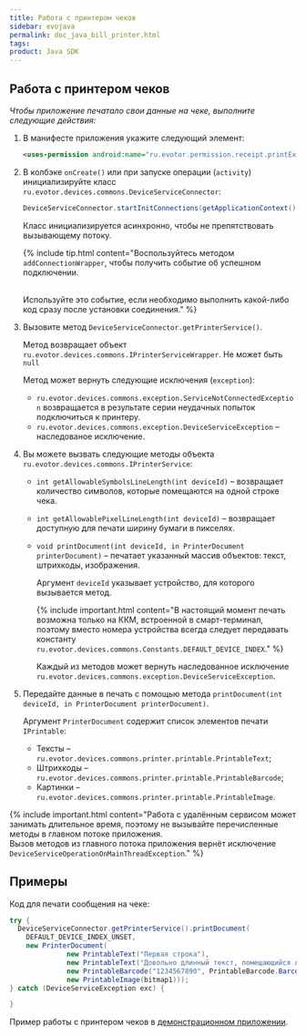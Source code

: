 ```yaml
---
title: Работа с принтером чеков
sidebar: evojava
permalink: doc_java_bill_printer.html
tags:
product: Java SDK
---
```


## Работа с принтером чеков

*Чтобы приложение печатало свои данные на чеке, выполните следующие действия:*

1. В манифесте приложения укажите следующий элемент:

   ```xml
   <uses-permission android:name="ru.evotor.permission.receipt.printExtra.SET" />
   ```

2. В колбэке `onCreate()` или при запуске операции (`activity`) инициализируйте класс `ru.evotor.devices.commons.DeviceServiceConnector`:

   ```java
   DeviceServiceConnector.startInitConnections(getApplicationContext());
   ```

   Класс инициализируется асинхронно, чтобы не препятствовать вызывающему потоку.

   {% include tip.html content="Воспользуйтесь методом `addConnectionWrapper`, чтобы получить событие об успешном подключении. <br/><br/>

   Используйте это событие, если необходимо выполнить какой-либо код сразу после установки соединения." %}

3. Вызовите метод `DeviceServiceConnector.getPrinterService()`.

    Метод возвращает объект `ru.evotor.devices.commons.IPrinterServiceWrapper`. Не может быть `null`

    Метод может вернуть следующие исключения (`exception`):

      * `ru.evotor.devices.commons.exception.ServiceNotConnectedException` возвращается в результате серии неудачных попыток подключиться к принтеру.
      * `ru.evotor.devices.commons.exception.DeviceServiceException` – наследованое исключение.

4. Вы можете вызвать следующие методы объекта `ru.evotor.devices.commons.IPrinterService`:

    * `int getAllowableSymbolsLineLength(int deviceId)` – возвращает количество символов, которые помещаются на одной строке чека.
    * `int getAllowablePixelLineLength(int deviceId)` – возвращает доступную для печати ширину бумаги в пикселях.
    * `void printDocument(int deviceId, in PrinterDocument printerDocument)` – печатает указанный массив объектов: текст, штрихкоды, изображения.

        Аргумент `deviceId` указывает устройство, для которого вызывается метод.

        {% include important.html content="В настоящий момент печать возможна только на ККМ, встроенной в смарт-терминал, поэтому вместо номера устройства всегда следует передавать константу `ru.evotor.devices.commons.Constants.DEFAULT_DEVICE_INDEX`." %}

        Каждый из методов может вернуть наследованное исключение `ru.evotor.devices.commons.exception.DeviceServiceException`.

5. Передайте данные в печать с помощью метода `printDocument(int deviceId, in PrinterDocument printerDocument)`.

    Аргумент `PrinterDocument` содержит список элементов печати `IPrintable`:

    * Тексты – `ru.evotor.devices.commons.printer.printable.PrintableText`;
    * Штрихкоды – `ru.evotor.devices.commons.printer.printable.PrintableBarcode`;
    * Картинки – `ru.evotor.devices.commons.printer.printable.PrintableImage`.

{% include important.html content="Работа с удалённым сервисом может занимать длительное время, поэтому не вызывайте перечисленные методы в главном потоке приложения.<br/>
Вызов методов из главного потока приложения вернёт исключение `DeviceServiceOperationOnMainThreadException`." %}

## Примеры

Код для печати сообщения на чеке:

```java
try {
  DeviceServiceConnector.getPrinterService().printDocument(
    DEFAULT_DEVICE_INDEX_UNSET,
    new PrinterDocument(
              new PrintableText("Первая строка"),
              new PrintableText("Довольно длинный текст, помещающийся лишь на несколько строк"),
              new PrintableBarcode("1234567890", PrintableBarcode.BarcodeType.CODE39),
              new PrintableImage(bitmap1)));
} catch (DeviceServiceException exc) {

}
```

Пример работы с принтером чеков в [демонстрационном приложении](https://github.com/evotor/evotor-api-example/blob/master/app/src/main/java/ru/qualitylab/evotor/evotortest6/PrintActivity.java).
